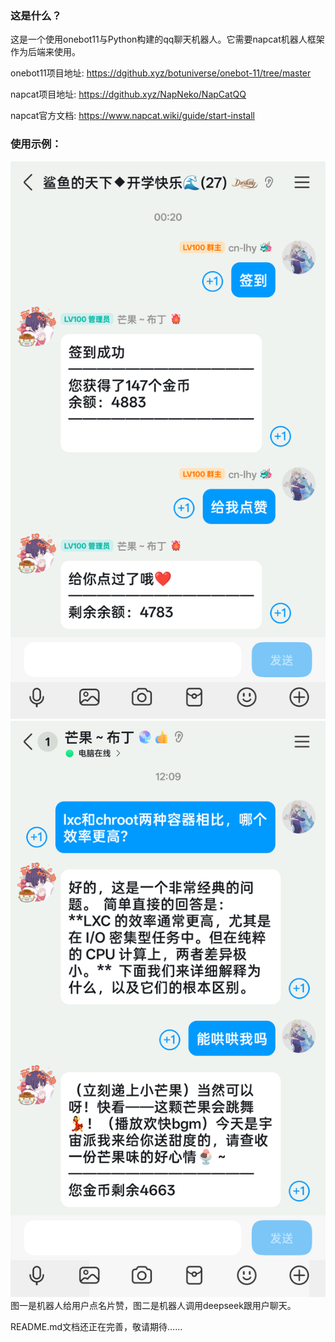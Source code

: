 ### 这是什么？
这是一个使用onebot11与Python构建的qq聊天机器人。它需要napcat机器人框架作为后端来使用。

onebot11项目地址:
https://dgithub.xyz/botuniverse/onebot-11/tree/master

napcat项目地址:
https://dgithub.xyz/NapNeko/NapCatQQ

napcat官方文档:
https://www.napcat.wiki/guide/start-install

### 使用示例：
![示例1](example-image/Image_1757390873674.png)
![示例2](example-image/Image_1757391230418.png)
图一是机器人给用户点名片赞，图二是机器人调用deepseek跟用户聊天。


README.md文档还正在完善，敬请期待……
